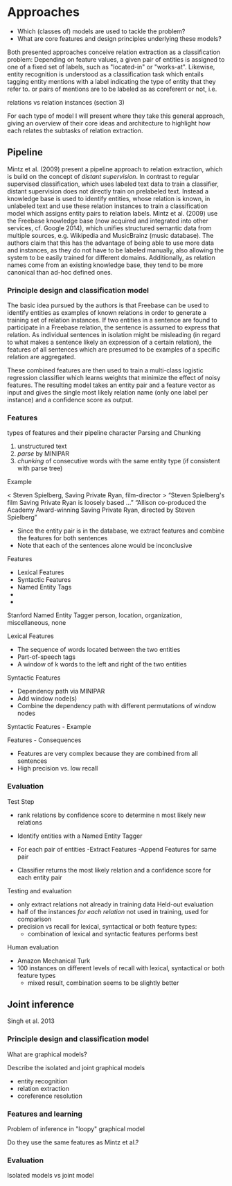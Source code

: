 # Approaches
- Which (classes of) models are used to tackle the problem?
- What are core features and design principles underlying these
models?

Both presented approaches conceive relation extraction as a classification problem: Depending on feature values, a given pair of entities is assigned to one of a fixed set of labels, such as "located-in" or "works-at". Likewise, entity recognition is understood as a classification task which entails tagging entity mentions with a label indicating the type of entity that they refer to.  or pairs of mentions are to be labeled as as coreferent or not, i.e.

relations vs relation instances (section 3)

For each type of model I will present where they take this general approach, giving an overview of their core ideas and architecture to highlight how each relates the subtasks of relation extraction.

## Pipeline

Mintz et al. (2009) present a pipeline approach to relation extraction, which is build on the concept of *distant supervision*. In contrast to regular supervised classification, which uses labeled text data to train a classifier, distant supervision does not directly train on prelabeled text. Instead a knowledge base is used to identify entities, whose relation is known, in unlabeled text and use these relation instances to train a classification model which assigns entity pairs to relation labels. Mintz et al. (2009) use the Freebase knowledge base (now acquired and integrated into other services, cf. Google 2014), which unifies structured semantic data from multiple sources, e.g. Wikipedia and MusicBrainz (music database). The authors claim that this has the advantage of being able to use more data and instances, as they do not have to be labeled manually, also allowing the system to be easily trained for different domains. Additionally, as relation names come from an existing knowledge base, they tend to be more canonical than ad-hoc defined ones.



### Principle design and classification model

The basic idea pursued by the authors is that Freebase can be used to identify entities as examples of known relations in order to generate a training set of relation instances. If two entities in a sentence are found to participate in a Freebase relation, the sentence is assumed to express that relation. As individual sentences in isolation might be misleading (in regard to what makes a sentence likely an expression of a certain relation), the features of all sentences which are presumed to be examples of a specific relation are aggregated.

These combined features are then used to train a multi-class logistic regression classifier which learns weights that minimize the effect of noisy features. The resulting model takes an entity pair and a feature vector as input and gives the single most likely relation name (only one label per instance) and a confidence score as output.

### Features

types of features and their pipeline character
Parsing and Chunking
1. unstructured text
2. *parse* by MINIPAR
3. *chunking* of consecutive words with the same entity type (if consistent with parse tree)

Example

< Steven Spielberg, Saving Private Ryan, film-director >
“Steven Spielberg's film Saving
Private Ryan is loosely based ...”
“Allison co-produced the Academy Award-winning
Saving Private Ryan, directed by Steven Spielberg”
- Since the entity pair is in the database, we extract features and combine the
features for both sentences
- Note that each of the sentences alone would be inconclusive

Features
- Lexical Features
- Syntactic Features
- Named Entity Tags
-
-
Stanford Named Entity Tagger
person, location, organization, miscellaneous, none

Lexical Features
- The sequence of words located between the two entities
- Part-of-speech tags
- A window of k words to the left and right of the two entities

Syntactic Features
- Dependency path via MINIPAR
- Add window node(s)
- Combine the dependency path with different permutations of window nodes

Syntactic Features - Example

Features - Consequences
- Features are very complex because they are combined from all sentences
- High precision vs. low recall

<!---
### Training

Implementation
Text data
- sentence-tokenized (!) Wikipedia dump (1.8 million articles, ø 14.3 sentences per article)
- relatively up-to-date and explicit text
- Freebase entities likely to appear (since it is based on Wikipedia)


A note on Training
classifier needs to see negative data in training:
 - randomly select entity pairs not included in any Freebase relation (accepting false negatives)
 - build feature vector for 'unrelated' relation from these entities
 - random 1% sample of unrelated entities as negative samples (by contrast 98.7% of extracted entities are unrelated)
-->
### Evaluation
Test Step

- rank relations by confidence score to determine n most likely new relations

- Identify entities with a Named Entity Tagger
- For each pair of entities
-Extract Features
-Append Features for same pair
- Classifier returns the most likely relation and a confidence score for each entity pair


 Testing and evaluation
 - only extract relations not already in training data
 Held-out evaluation
 - half of the instances *for each relation* not used in training, used for comparison
 - precision vs recall for lexical, syntactical or both feature types:
   - combination of lexical and syntactic features performs best

 Human evaluation
 - Amazon Mechanical Turk
 - 100 instances on different levels of recall with lexical, syntactical or both feature types
   - mixed result, combination seems to be slightly better



## Joint inference

Singh et al. 2013

### Principle design and classification model

What are graphical models?

Describe the isolated and joint graphical models

- entity recognition
- relation extraction
- coreference resolution

### Features and learning

Problem of inference in "loopy" graphical model

Do they use the same features as Mintz et al.?

### Evaluation

Isolated models vs joint model
